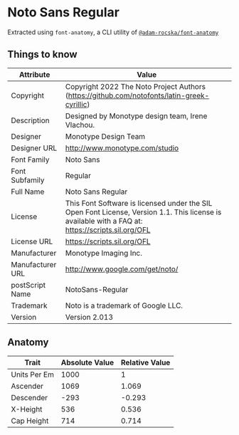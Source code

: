 # Noto Sans Regular

Extracted using `font-anatomy`, a CLI utility of
[`@adam-rocska/font-anatomy`](https://github.com/adam-rocska/font-anatomy)

## Things to know

| Attribute        | Value                                                                                                                                             |
| ---------------- | ------------------------------------------------------------------------------------------------------------------------------------------------- |
| Copyright        | Copyright 2022 The Noto Project Authors (https://github.com/notofonts/latin-greek-cyrillic)                                                       |
| Description      | Designed by Monotype design team, Irene Vlachou.                                                                                                  |
| Designer         | Monotype Design Team                                                                                                                              |
| Designer URL     | http://www.monotype.com/studio                                                                                                                    |
| Font Family      | Noto Sans                                                                                                                                         |
| Font Subfamily   | Regular                                                                                                                                           |
| Full Name        | Noto Sans Regular                                                                                                                                 |
| License          | This Font Software is licensed under the SIL Open Font License, Version 1.1. This license is available with a FAQ at: https://scripts.sil.org/OFL |
| License URL      | https://scripts.sil.org/OFL                                                                                                                       |
| Manufacturer     | Monotype Imaging Inc.                                                                                                                             |
| Manufacturer URL | http://www.google.com/get/noto/                                                                                                                   |
| postScript Name  | NotoSans-Regular                                                                                                                                  |
| Trademark        | Noto is a trademark of Google LLC.                                                                                                                |
| Version          | Version 2.013                                                                                                                                     |

## Anatomy

| Trait        | Absolute Value | Relative Value |
| ------------ | -------------- | -------------- |
| Units Per Em | 1000           | 1              |
| Ascender     | 1069           | 1.069          |
| Descender    | -293           | -0.293         |
| X-Height     | 536            | 0.536          |
| Cap Height   | 714            | 0.714          |
